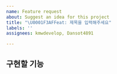 ```yaml
---
name: Feature request
about: Suggest an idea for this project
title: "\U0001F3AFFeat: 제목을 입력해주세요"
labels: ''
assignees: kmwdevelop, Dansot4891

---
```


**구현할 기능**
---

